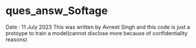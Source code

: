 # ques_answ_Softage
Date : 11 July 2023
This was written by Avneet Singh and this code is just a protoype to train a model(cannot disclose more because of confidentiality reasons)
